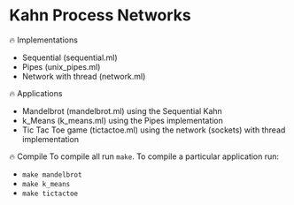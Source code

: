 # Kahn Process Networks 

:fire: Implementations
- Sequential (sequential.ml)
- Pipes (unix_pipes.ml)
- Network with thread (network.ml)

:fire: Applications
- Mandelbrot (mandelbrot.ml) using the Sequential Kahn
- k_Means (k_means.ml) using the Pipes implementation
- Tic Tac Toe game (tictactoe.ml) using the network (sockets) with thread implementation

:fire: Compile
To compile all run `make`. 
To compile a particular application run: 
  * `make mandelbrot`
  * `make k_means`
  * `make tictactoe`
